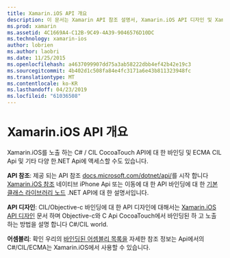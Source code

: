 ```yaml
---
title: Xamarin.iOS API 개요
description: 이 문서는 Xamarin API 참조 설명서, Xamarin.iOS API 디자인 및 Xamarin 개발에서 용도로 사용할 수 있는 어셈블리의 목록을 설명 하는 가이드를 링크 합니다.
ms.prod: xamarin
ms.assetid: 4C1669A4-C12B-9C49-4A39-9046576D10DC
ms.technology: xamarin-ios
author: lobrien
ms.author: laobri
ms.date: 11/25/2015
ms.openlocfilehash: a4637099907dd75a3ab58222dbb4ef42b42e19c3
ms.sourcegitcommit: 4b402d1c508fa84e4fc3171a6e43b811323948fc
ms.translationtype: MT
ms.contentlocale: ko-KR
ms.lasthandoff: 04/23/2019
ms.locfileid: "61036508"
---
```

# <a name="xamarinios-api-overview"></a>Xamarin.iOS API 개요

Xamarin.iOS를 노출 하는 C# / CIL CocoaTouch API에 대 한 바인딩 및 ECMA CIL Api 및 기타 다양 한.NET Api에 액세스할 수도 있습니다.

 **API 참조**: 제공 되는 API 참조 [docs.microsoft.com/dotnet/api/](https://docs.microsoft.com/dotnet/api/)를 시작 합니다 [Xamarin.iOS 참조](https://docs.microsoft.com/dotnet/api/?view=xamarin-ios-sdk-12) 네이티브 iPhone Api 또는 이동에 대 한 API 바인딩에 대 한 [기본 클래스 라이브러리 노드](https://docs.microsoft.com/dotnet/api/?view=xamarinios-10.8) .NET API에 대 한 설명서입니다.

 **API 디자인**: CIL/Objective-c 바인딩에 대 한 API 디자인에 대해서는 [Xamarin.iOS API 디자인](~/ios/internals/api-design/index.md) 문서 하며 Objective-c와 C Api CocoaTouch에서 바인딩된 하 고 노출 하는 방법을 설명 합니다 C#/CIL world.

 **어셈블리**: 확인 우리의 [바인딩된 어셈블리 목록을](~/cross-platform/internals/available-assemblies.md) 자세한 참조 정보는 Api에서의 C#/CIL/ECMA는 Xamarin.iOS에서 사용할 수 있습니다.
